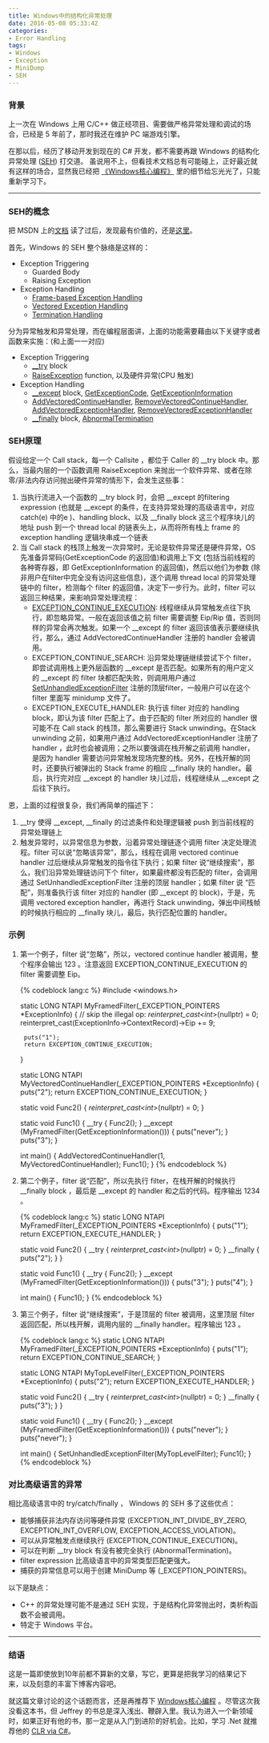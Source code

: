 ```yaml
---
title: Windows中的结构化异常处理
date: 2016-05-08 05:33:42
categories:
- Error Handling
tags:
- Windows
- Exception
- MiniDump
- SEH
---
```

### 背景
上一次在 Windows 上用 C/C++ 做正经项目、需要做严格异常处理和调试的场合，已经是 5 年前了，那时我还在维护 PC 端游戏引擎。
<!-- more -->
在那以后，经历了移动开发到现在的 C# 开发，都不需要再跟 Windows 的结构化异常处理 ([SEH](https://zh.wikipedia.org/zh/%E7%BB%93%E6%9E%84%E5%8C%96%E5%BC%82%E5%B8%B8%E5%A4%84%E7%90%86)) 打交道。
虽说用不上，但看技术文档总有可能碰上，正好最近就有这样的场合，显然我已经把 [《Windows核心编程》](https://book.douban.com/subject/3235659/) 里的细节给忘光光了，只能重新学习下。
***

### SEH的概念
把 MSDN 上的[文档](https://msdn.microsoft.com/en-us/library/windows/desktop/ms680657%28v=vs.85%29.aspx) 读了过后，发现最有价值的，还是[这里](https://msdn.microsoft.com/en-us/library/windows/desktop/ms679270%28v=vs.85%29.aspx)。

首先，Windows 的 SEH 整个脉络是这样的：

+ Exception Triggering
    - Guarded Body
    - Raising Exception
+ Exception Handling
    - [Frame-based Exception Handling](https://msdn.microsoft.com/en-us/library/windows/desktop/ms679353%28v=vs.85%29.aspx)
    -  [Vectored Exception Handling](https://msdn.microsoft.com/en-us/library/windows/desktop/ms679270%28v=vs.85%29.aspx)
    -  [Termination Handling](https://msdn.microsoft.com/en-us/library/windows/desktop/ms681394%28v=vs.85%29.aspx)

分为异常触发和异常处理，而在编程层面讲，上面的功能需要藉由以下关键字或者函数来实施：(和上面一一对应)

+ Exception Triggering
    - [__try](https://msdn.microsoft.com/en-us/library/windows/desktop/ms679270%28v=vs.85%29.aspx) block
    - [RaiseException](https://msdn.microsoft.com/en-us/library/windows/desktop/ms680552%28v=vs.85%29.aspx) function, 以及硬件异常(CPU 触发)
+ Exception Handling
    - [__except](https://msdn.microsoft.com/en-us/library/windows/desktop/ms679270%28v=vs.85%29.aspx) block, [GetExceptionCode](https://msdn.microsoft.com/en-us/library/windows/desktop/ms679356%28v=vs.85%29.aspx),  [GetExceptionInformation](https://msdn.microsoft.com/en-us/library/windows/desktop/ms679357%28v=vs.85%29.aspx)
    - [AddVectoredContinueHandler](https://msdn.microsoft.com/en-us/library/windows/desktop/ms679273%28v=vs.85%29.aspx), [RemoveVectoredContinueHandler](https://msdn.microsoft.com/en-us/library/windows/desktop/ms680567%28v=vs.85%29.aspx), [AddVectoredExceptionHandler](https://msdn.microsoft.com/en-us/library/windows/desktop/ms679274%28v=vs.85%29.aspx), [RemoveVectoredExceptionHandler](https://msdn.microsoft.com/en-us/library/windows/desktop/ms680571%28v=vs.85%29.aspx) 
    - [__finally](https://msdn.microsoft.com/en-us/library/windows/desktop/ms679270%28v=vs.85%29.aspx) block, [AbnormalTermination](https://msdn.microsoft.com/en-us/library/windows/desktop/ms679265%28v=vs.85%29.aspx)


### SEH原理
假设给定一个 Call stack，每一个 Callsite ，都位于 Caller 的 __try block  中。那么，当最内层的一个函数调用 RaiseException 来抛出一个软件异常、或者在除零/非法内存访问抛出硬件异常的情形下，会发生这些事：

1. 当执行流进入一个函数的 \_\_try block 时，会把 \_\_except 的filtering expression (也就是 \_\_except 的条件，在支持异常处理的高级语言中，对应 catch(e) 中的e )、handling block、以及 \_\_finally block 这三个程序块儿的地址 push 到一个 thread local 的链表头上，从而将所有栈上 frame 的 exception handling 逻辑块串成一个链表
2.  当 Call stack 的栈顶上触发一次异常时，无论是软件异常还是硬件异常，OS 先准备异常码(GetExceptionCode 的返回值)和调用上下文 (包括当前线程的各种寄存器，即 GetExceptionInformation 的返回值)，然后以他们为参数 (除非用户在filter中完全没有访问这些信息)，逐个调用 thread local 的异常处理链中的 filter，检测每个 filter 的返回值，决定下一步行为。此时，filter 可以返回三种结果，来影响异常处理流程：
    + [EXCEPTION_CONTINUE_EXECUTION](https://msdn.microsoft.com/en-us/library/s58ftw19.aspx): 线程继续从异常触发点往下执行，即忽略异常。一般在返回该值之前 filter 需要调整 Eip/Rip 值，否则同样的异常会再次触发。如果一个 \_\_except 的 filter 返回该值表示要继续执行，那么，通过 AddVectoredContinueHandler 注册的 handler 会被调用。
    +  EXCEPTION\_CONTINUE\_SEARCH: 沿异常处理链继续尝试下个 filter，即尝试调用栈上更外层函数的 \_\_except 是否匹配。如果所有的用户定义的 \_\_except 的 filter 块都匹配失败，则调用用户通过 [SetUnhandledExceptionFilter](https://msdn.microsoft.com/en-us/library/windows/desktop/ms680634%28v=vs.85%29.aspx) 注册的顶层filter，一般用户可以在这个 filter 里面写 minidump 文件了。
    +  EXCEPTION\_EXECUTE\_HANDLER: 执行该 filter 对应的 handling block，即认为该 filter 匹配上了。由于匹配的 filter 所对应的 handler 很可能不在 Call stack 的栈顶，那么需要进行 Stack unwinding。在Stack unwinding 之前，如果用户通过 AddVectoredExceptionHandler 注册了 handler ，此时也会被调用；之所以要强调在栈开解之前调用 handler，是因为 handler 需要访问异常触发现场完整的栈。另外，在栈开解的同时，还要执行被弹出的 Stack frame 的相应 \_\_finally 块的 handler。最后，执行完对应 \_\_except 的 handler 块儿过后，线程继续从 \_\_except 之后往下执行。
    
恩，上面的过程很复杂，我们再简单的描述下：

1. \_\_try 使得 \_\_except, \_\_finally 的过滤条件和处理逻辑被 push 到当前线程的异常处理链上
2. 触发异常时，以异常信息为参数，沿着异常处理链逐个调用 filter 决定处理流程。filter 可以说“忽略该异常”，那么，线程在调用 vectored continue handler 过后继续从异常触发的指令往下执行；如果 filter 说“继续搜索”，那么，我们沿异常处理链访问下个 filter，如果最终都没有匹配的 filter，会调用通过 SetUnhandledExceptionFilter 注册的顶层 handler；如果 filter 说 “匹配”，则准备执行该 filter 对应的 handler (即 \_\_except 的 block)，于是，先调用 vectored exception handler，再进行 Stack unwinding，弹出中间栈帧的时候执行相应的 \_\_finally 块儿，最后，执行匹配位置的 handler。

### 示例

1. 第一个例子，filter 说“忽略”，所以，vectored continue handler 被调用，整个程序会输出 123 。注意返回 EXCEPTION_CONTINUE_EXECUTION 的 filter 需要调整 Eip。

    {% codeblock lang:c %}
    #include <windows.h>

    static LONG NTAPI MyFramedFilter(_EXCEPTION_POINTERS *ExceptionInfo) 
    {
        // skip the illegal op:  *reinterpret_cast<int*>(nullptr) = 0;
        reinterpret_cast<PCONTEXT>(ExceptionInfo->ContextRecord)->Eip += 9;

        puts("1");
        return EXCEPTION_CONTINUE_EXECUTION;
    }

    static LONG NTAPI MyVectoredContinueHandler(_EXCEPTION_POINTERS *ExceptionInfo) 
    {
        puts("2");
        return EXCEPTION_CONTINUE_EXECUTION;
    }

    static void Func2() 
    {
        *reinterpret_cast<int*>(nullptr) = 0;
    }

    static void Func1() 
    {
        __try 
        {
            Func2();
        } 
        __except (MyFramedFilter(GetExceptionInformation())) 
        {
            puts("never");
        }
        puts("3");
    }

    int main() 
    {
        AddVectoredContinueHandler(1, MyVectoredContinueHandler);
        Func1();
    }
    {% endcodeblock %}

2. 第二个例子，filter 说“匹配”，所以先执行 filter，在栈开解的时候执行 \_\_finally block ，最后是 \_\_except 的 handler 和之后的代码。程序输出 1234 。

    {% codeblock lang:c %}
    static LONG NTAPI MyFramedFilter(_EXCEPTION_POINTERS *ExceptionInfo) 
    {
        puts("1");
        return EXCEPTION_EXECUTE_HANDLER;
    }

    static void Func2() 
    {
        __try 
        {
            *reinterpret_cast<int*>(nullptr) = 0;
        }
        __finally 
        {
            puts("2");
        }
    }

    static void Func1() 
    {
        __try 
        {
            Func2();
        } 
        __except (MyFramedFilter(GetExceptionInformation())) 
        {
            puts("3");
        }
        puts("4");
    }

    int main() 
    {
        Func1();
    }
    {% endcodeblock %}

3. 第三个例子，filter 说“继续搜索”，于是顶层的 filter 被调用，这里顶层 filter 返回匹配，所以栈开解，调用内层的 __finally handler。程序输出 123 。

    {% codeblock lang:c %}
    static LONG NTAPI MyFramedFilter(_EXCEPTION_POINTERS *ExceptionInfo) 
    {
        puts("1");
        return EXCEPTION_CONTINUE_SEARCH;
    }

    static LONG NTAPI MyTopLevelFilter(_EXCEPTION_POINTERS *ExceptionInfo)
    {
        puts("2");
        return EXCEPTION_EXECUTE_HANDLER;
    }

    static void Func2() 
    {
        __try 
        {
            *reinterpret_cast<int*>(nullptr) = 0;
        }
        __finally 
        {
            puts("3");
        }
    }

    static void Func1() 
    {
        __try 
        {
            Func2();
        } 
        __except (MyFramedFilter(GetExceptionInformation())) 
        {
            puts("never");
        }
        puts("never");
    }

    int main() 
    {
        SetUnhandledExceptionFilter(MyTopLevelFilter);
        Func1();
    }
    {% endcodeblock %}


### 对比高级语言的异常
相比高级语言中的 try/catch/finally ， Windows 的 SEH 多了这些优点：

+ 能够捕获非法内存访问等硬件异常 (EXCEPTION_INT_DIVIDE_BY_ZERO, EXCEPTION_INT_OVERFLOW, EXCEPTION_ACCESS_VIOLATION)。
+ 可以从异常触发点继续执行 (EXCEPTION_CONTINUE_EXECUTION)。
+ 可以在判断 \_\_try block 有没有被完全执行 (AbnormalTermination)。
+ filter expression 比高级语言中的异常类型匹配更强大。
+ 捕获的异常信息可以用于创建 MiniDump 等 (_EXCEPTION_POINTERS)。

以下是缺点：

+ C++ 的异常处理可能不是通过 SEH 实现，于是结构化异常抛出时，类析构函数不会被调用。
+ 特定于 Windows 平台。

***
### 结语
这是一篇即使放到10年前都不算新的文章，写它，更算是把我学习的结果记下来，以及刻意的丰富下博客内容吧。

就这篇文章讨论的这个话题而言，还是再推荐下 [Windows核心编程](https://book.douban.com/subject/3235659/) 。尽管这次我没看这本书，但 Jeffrey 的书总是深入浅出、鞭辟入里。我认为进入一个新领域时，如果正好有他的书，那一定是从入门到进阶的好机会。比如，学习 .Net 就推荐他的 [CLR via C#](https://book.douban.com/subject/4112979/)。